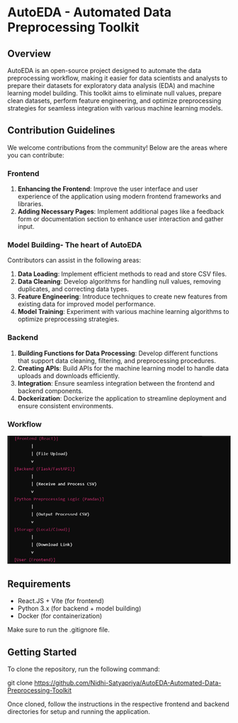 # AutoEDA - Automated Data Preprocessing Toolkit

## Overview
AutoEDA is an open-source project designed to automate the data preprocessing workflow, making it easier for data scientists and analysts to prepare their datasets for exploratory data analysis (EDA) and machine learning model building. This toolkit aims to eliminate null values, prepare clean datasets, perform feature engineering, and optimize preprocessing strategies for seamless integration with various machine learning models.

## Contribution Guidelines
We welcome contributions from the community! Below are the areas where you can contribute:

### Frontend
1. **Enhancing the Frontend**: Improve the user interface and user experience of the application using modern frontend frameworks and libraries.
2. **Adding Necessary Pages**: Implement additional pages like a feedback form or documentation section to enhance user interaction and gather input.

### Model Building- The heart of AutoEDA  
Contributors can assist in the following areas:

1. **Data Loading**: Implement efficient methods to read and store CSV files.
2. **Data Cleaning**: Develop algorithms for handling null values, removing duplicates, and correcting data types.
3. **Feature Engineering**: Introduce techniques to create new features from existing data for improved model performance.
4. **Model Training**: Experiment with various machine learning algorithms to optimize preprocessing strategies.

### Backend
1. **Building Functions for Data Processing**: Develop different functions that support data cleaning, filtering, and preprocessing procedures.
2. **Creating APIs**: Build APIs for the machine learning model to handle data uploads and downloads efficiently.
3. **Integration**: Ensure seamless integration between the frontend and backend components.
4. **Dockerization**: Dockerize the application to streamline deployment and ensure consistent environments.

### Workflow
![alt text](<.\assets\Screenshot 2024-10-01 152746.png>)

## Requirements
- React.JS + Vite (for frontend)
- Python 3.x (for backend + model building)
- Docker (for containerization)

Make sure to run the .gitignore file.

## Getting Started
To clone the repository, run the following command:

git clone https://github.com/Nidhi-Satyapriya/AutoEDA-Automated-Data-Preprocessing-Toolkit

Once cloned, follow the instructions in the respective frontend and backend directories for setup and running the application.
